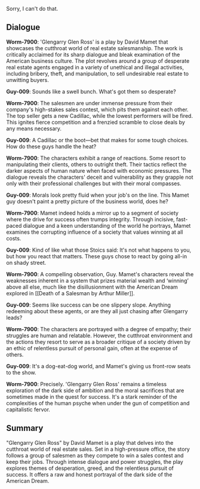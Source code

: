 Sorry, I can't do that.

## Dialogue
**Worm-7900**: 'Glengarry Glen Ross' is a play by David Mamet that showcases the cutthroat world of real estate salesmanship. The work is critically acclaimed for its sharp dialogue and bleak examination of the American business culture. The plot revolves around a group of desperate real estate agents engaged in a variety of unethical and illegal activities, including bribery, theft, and manipulation, to sell undesirable real estate to unwitting buyers.

**Guy-009**: Sounds like a swell bunch. What's got them so desperate?

**Worm-7900**: The salesmen are under immense pressure from their company's high-stakes sales contest, which pits them against each other. The top seller gets a new Cadillac, while the lowest performers will be fired. This ignites fierce competition and a frenzied scramble to close deals by any means necessary.

**Guy-009**: A Cadillac or the boot—bet that makes for some tough choices. How do these guys handle the heat?

**Worm-7900**: The characters exhibit a range of reactions. Some resort to manipulating their clients, others to outright theft. Their tactics reflect the darker aspects of human nature when faced with economic pressures. The dialogue reveals the characters' deceit and vulnerability as they grapple not only with their professional challenges but with their moral compasses.

**Guy-009**: Morals look pretty fluid when your job's on the line. This Mamet guy doesn't paint a pretty picture of the business world, does he?

**Worm-7900**: Mamet indeed holds a mirror up to a segment of society where the drive for success often trumps integrity. Through incisive, fast-paced dialogue and a keen understanding of the world he portrays, Mamet examines the corrupting influence of a society that values winning at all costs.

**Guy-009**: Kind of like what those Stoics said: It's not what happens to you, but how you react that matters. These guys chose to react by going all-in on shady street.

**Worm-7900**: A compelling observation, Guy. Mamet's characters reveal the weaknesses inherent in a system that prizes material wealth and ‘winning’ above all else, much like the disillusionment with the American Dream explored in [[Death of a Salesman by Arthur Miller]].

**Guy-009**: Seems like success can be one slippery slope. Anything redeeming about these agents, or are they all just chasing after Glengarry leads?

**Worm-7900**: The characters are portrayed with a degree of empathy; their struggles are human and relatable. However, the cutthroat environment and the actions they resort to serve as a broader critique of a society driven by an ethic of relentless pursuit of personal gain, often at the expense of others.

**Guy-009**: It's a dog-eat-dog world, and Mamet's giving us front-row seats to the show. 

**Worm-7900**: Precisely. 'Glengarry Glen Ross' remains a timeless exploration of the dark side of ambition and the moral sacrifices that are sometimes made in the quest for success. It's a stark reminder of the complexities of the human psyche when under the gun of competition and capitalistic fervor.

## Summary
"Glengarry Glen Ross" by David Mamet is a play that delves into the cutthroat world of real estate sales. Set in a high-pressure office, the story follows a group of salesmen as they compete to win a sales contest and keep their jobs. Through intense dialogue and power struggles, the play explores themes of desperation, greed, and the relentless pursuit of success. It offers a raw and honest portrayal of the dark side of the American Dream.